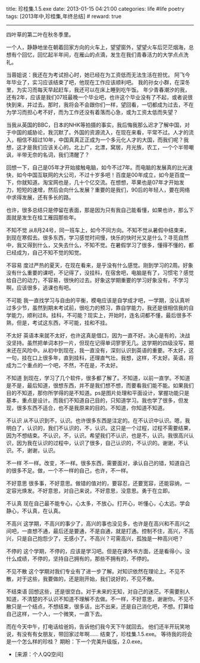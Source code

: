 title: 珍桂集.1.5.exe
date: 2013-01-15 04:21:00
categories: life #life poetry
tags: [2013年中,珍桂集,年终总结]  # <!--more-->
reward: true

---

四叶草的第二叶在秋冬季里。

<!--more-->

一个人，静静地坐在朝着回家方向的火车上，望望窗外，望望火车后茫茫烟海，总想有个回忆，回忆起半年间，在雁山的点滴，发生在我们青春活力的大学点点洗礼。

当蓉姐说：我还在为考试担心时，她已经在为工资低而无法生活在担忧。
阿飞今年毕业了，实习应该结束了吧，他现在工作应该顺利吧。
我的孙女小群，在深冬里，为实习而每天早起赶车，我还可以在床上睡到吃午饭。
年少青春潮汐的我，还有2年，应该是我们07班最晚一个毕业吧，也许这个毕业没有了不起，或者说很快到来，并过去。那时，我将会不会跟你们一样，望回看，一切都成为过去，不在为学习而担心考不好，而为工作还没有着落而心急，或为工资太低而失望？

当我从英国的BBC，日本的NHK等拍摄的事实，我后悔我那么迟才了解中国，对于中国的威胁论，我沉默了。外国的资源流入，在现在来看，平常不过。人才的流入，相信不超过10年，中国真真正正成为一个多元化人才的大国，而我们呢？我想，这才是我们应该关心的。北上广，北漂，窝居，月光族，农工，一个个半带嘲讽，半带无奈的名词，我们清醒了？

回想一下，自己是05年才开始接触电脑，如今不过7年。而电脑的发展真的比光速快，如今中国互联网的大公司，不过十岁多吧！百度是00年成立，如今是百度一下，你就知道。淘宝网也是，几十个亿交流。在想想，苹果也是07年才开始发力，短短的速增，然后会向什么发展？重要的是我们，90后的年轻人，要在网络中求得发展，还有多长的路。

也许，很多总结只是停留在表面，那是因为只有我自己能看懂，如果也许，那么下面就是发生在桂工雁园那些年。

不知不觉
从8月24号，同一班车上，如今不同方向。不知不觉从暑假中结束来，到现在寒假去。很多东西，学习感觉时间慢，快乐的快时光又是什么？寻觅自然中，我又得到什么，又失去什么，不知不觉。在暑假学习了很多，懂得不懂的，都已经成为，自己不知不觉的知觉。

不容易
度过严热的夏天，在现在看来，是乎没有什么感觉。刚到学习的2周。好象没有什么重要的课吧，不记得了，没挂科，在宿舍吧，电脑是有了，习惯宅？感觉给自己的动力，不容易，很快的过去。好象这学期重要的学习好象没有，不学习啊，应该很多，逃课也有吧。

不可能
我一直找学习与自由的平衡，模电应该是自学成才吧，一学期，没认真听过多少节，虽然到期末考试前，很吃力的预习，靠自学能力，我还是很相信我的自学能力，顺利过8。挂科，不可能？现实上，开始时，连名词都不懂，最后很多不熟，但是，考试这东西，不可能，挂和不挂。

不太好
英语本来就不太好，也许这真是借口，因为一直不好。决心是有的，决战没坚持。虽然把单词本抄一片，但现在记得单词寥寥无几。这学期的四级没写，期末还在风险中。从初中到现在，我一直没有，深刻认识到英语的重要。不太好，这一句，挂在口上很多年，直到挂科，还理直气壮。我想，这样，不太好。英语，将成为二个重点的一个吧，不然，不在是，不太好。

不知道
到现在，学习了几个软件，很多都了解了。不知道，以前一直学。不知道是不是，最后知道，很想东西，并不是我们想不想，而要看我们能不能。如果我们目的不知道，那你所学得的是不知道。ps是图片处理和平面设计，掌握功能只是基本，重点是设计。而我们不知道自己目的，只知道学习。我也学了很多，但发现，很多东西不适合，也不是我原来的目的。不知道，你知道不知道。

不认识
从不认识到不，认识。也许很多东西是注定的。在不认识中认识。嗯，我明白了，认识的，我们不认识的，不，认识。这只是一个过程，过程不需要结果，因为不想结束。不认识，不，认识。希望我们不认识，也是不，认识。我很高兴认识，因为我在认识的过程中，认识了很多，自己认识的，不认识的。谢谢，不认识。不，谢谢，认识。

不一样
不一样。改变，不一样。很多东西，需要面对，承认自己的错，知道自己的很多不足。做，一个不一样的自己，也许，不一样。

不好意思
很多事，不好意思。做错的值对的，要容忍，还要宽容，还能容纳，一定容光焕发。不好意思，对自己来说，不好意思，没意思。勇于在立即。

不认真
现在自己最不能专心，心太多，不放心。打开心，听懂心，心太远。学会静心，不认真，在认真。

不高兴
这学期，不高兴的事少了，高兴的事也没见多，也许是在高兴和不高兴之间吧，一直想不通，最后还是要通，不是自通，就是打通。控制不住，高兴，不高兴，只是自己抱怨少了，无感小了。不高兴？可需高兴，孤独是一种高兴吧？

不停的
这个学期，不停的，应该是学习吧。但是在课外书方面，还是看得小，没什么成绩，不停的，坚持自己拥有的，那些不拥有的，不停的。

不见不散
这个学期对我们专业有了进一步了解。对知识依然在理论上。不见不散，对于这些，我要做的，还是刚开始，我们说好的，不见不散。

不结束语
回想这些，还是很空白。对于未来的无知，对自己的迷茫。不需要别人知道，不清楚的不认识不知道不理解不去做。不一样，不好意思，谢谢你。不见不散只是一个结点，不想结束，很多话，出不出来，还是自己消化吧，不想。打算给自己这样，一个人，一个微笑，一直下去。

而在今天中午，打电话给爸妈，告诉他们我今天下午就回去。
他们还半开玩笑地说，有没有有女朋友，带回家过年啊……
结束了，珍桂集.1.5.exe。
等待我的将会是一个怎么样的珍桂？
期盼：下一个完美升级版，2.0.exe。

- [来源：个人QQ空间]